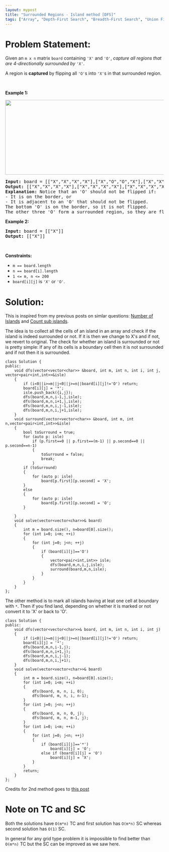 ```yaml
---
layout: mypost
title: "Surrounded Regions - Island method [DFS]"
tags: ["Array", "Depth-First Search", "Breadth-First Search", "Union Find", "Matrix", "Medium"]
---
```

# Problem Statement:
<p>Given an <code>m x n</code> matrix <code>board</code> containing <code>&#39;X&#39;</code> and <code>&#39;O&#39;</code>, <em>capture all regions that are 4-directionally&nbsp;surrounded by</em> <code>&#39;X&#39;</code>.</p>

<p>A region is <strong>captured</strong> by flipping all <code>&#39;O&#39;</code>s into <code>&#39;X&#39;</code>s in that surrounded region.</p>

<p>&nbsp;</p>
<p><strong class="example">Example 1:</strong></p>
<img alt="" src="https://assets.leetcode.com/uploads/2021/02/19/xogrid.jpg" style="width: 550px; height: 237px;" />
<pre>
<strong>Input:</strong> board = [[&quot;X&quot;,&quot;X&quot;,&quot;X&quot;,&quot;X&quot;],[&quot;X&quot;,&quot;O&quot;,&quot;O&quot;,&quot;X&quot;],[&quot;X&quot;,&quot;X&quot;,&quot;O&quot;,&quot;X&quot;],[&quot;X&quot;,&quot;O&quot;,&quot;X&quot;,&quot;X&quot;]]
<strong>Output:</strong> [[&quot;X&quot;,&quot;X&quot;,&quot;X&quot;,&quot;X&quot;],[&quot;X&quot;,&quot;X&quot;,&quot;X&quot;,&quot;X&quot;],[&quot;X&quot;,&quot;X&quot;,&quot;X&quot;,&quot;X&quot;],[&quot;X&quot;,&quot;O&quot;,&quot;X&quot;,&quot;X&quot;]]
<strong>Explanation:</strong> Notice that an &#39;O&#39; should not be flipped if:
- It is on the border, or
- It is adjacent to an &#39;O&#39; that should not be flipped.
The bottom &#39;O&#39; is on the border, so it is not flipped.
The other three &#39;O&#39; form a surrounded region, so they are flipped.
</pre>

<p><strong class="example">Example 2:</strong></p>

<pre>
<strong>Input:</strong> board = [[&quot;X&quot;]]
<strong>Output:</strong> [[&quot;X&quot;]]
</pre>

<p>&nbsp;</p>
<p><strong>Constraints:</strong></p>

<ul>
	<li><code>m == board.length</code></li>
	<li><code>n == board[i].length</code></li>
	<li><code>1 &lt;= m, n &lt;= 200</code></li>
	<li><code>board[i][j]</code> is <code>&#39;X&#39;</code> or <code>&#39;O&#39;</code>.</li>
</ul>

# Solution:
This is inspired from my previous posts on simlar questions: [Number of Islands](https://leetcode.com/problems/number-of-islands/discuss/2714931/Easy-DFS) and [Count sub islands](https://leetcode.com/problems/count-sub-islands/discuss/2632544/DFS-solution).

The idea is to collect all the cells of an island in an array and check if the island is indeed surrounded or not. If it is then we change to X's and if not, we revert to original. The check for whether an island is surrounded or not is pretty simple: If any of its cells is a boundary cell then it is not surrounded and if not then it is surrounded.

```
class Solution {
public:
    void dfs(vector<vector<char>> &board, int m, int n, int i, int j, vector<pair<int,int>>&isle)
    {
        if (i<0||i>=m||j<0||j>=n||board[i][j]!='O') return;
        board[i][j] = '*';
        isle.push_back({i,j});
        dfs(board,m,n,i-1,j,isle);
        dfs(board,m,n,i+1,j,isle);
        dfs(board,m,n,i,j-1,isle);
        dfs(board,m,n,i,j+1,isle);
    }
    void surround(vector<vector<char>> &board, int m, int n,vector<pair<int,int>>&isle)
    {
        bool toSurround = true;
        for (auto p: isle)
            if (p.first==0 || p.first==(m-1) || p.second==0 || p.second==n-1)
            {
                toSurround = false;
                break;
            }
        if (toSurround)
        {
            for (auto p: isle)
                board[p.first][p.second] = 'X';            
        }
        else
        {
            for (auto p: isle)
                board[p.first][p.second] = 'O';            
        }
        
    }
    void solve(vector<vector<char>>& board) 
    {
        int m = board.size(), n=board[0].size();
        for (int i=0; i<m; ++i)
        {
            for (int j=0; j<n; ++j)
            {
                if (board[i][j]=='O')
                {
                    vector<pair<int,int>> isle;
                    dfs(board,m,n,i,j,isle);
                    surround(board,m,n,isle);
                }
            }
        }
    }
};
```

The other method is to mark all islands having at leat one cell at boundary with `*`. Then if you find land, depending on whether it is marked or not convert it to 'X' or back to 'O'.
```
class Solution {
public:
    void dfs(vector<vector<char>>& board, int m, int n, int i, int j)
    {
        if (i<0||i>=m||j<0||j>=n||board[i][j]!='O') return;
        board[i][j] = '*';
        dfs(board,m,n,i-1,j);
        dfs(board,m,n,i+1,j);
        dfs(board,m,n,i,j-1);
        dfs(board,m,n,i,j+1);
    }
    void solve(vector<vector<char>>& board) 
    {
        int m = board.size(), n=board[0].size();
        for (int i=0; i<m; ++i)
        {
            dfs(board, m, n, i, 0);
            dfs(board, m, n, i, n-1);
        }
        for (int j=0; j<n; ++j)
        {
            dfs(board, m, n, 0, j);
            dfs(board, m, n, m-1, j);
        }
        for (int i=0; i<m; ++i)
        {
            for (int j=0; j<n; ++j)
            {
                if (board[i][j]=='*')
                    board[i][j] = 'O';
                else if (board[i][j] = 'O')
                    board[i][j] = 'X';
            }
        }
        return;
    }
};
```
Credits for 2nd method goes to [this post](https://leetcode.com/problems/surrounded-regions/discuss/691675/C%2B%2B-Beginner-Friendly-or-Boundary-DFS-or-inPlace)

# Note on TC and SC
Both the solutions have `O(m*n)` TC and first solution has `O(m*n)` SC whereas second solution has `O(1)` SC.

In general for any grid type problem it is impossible to find better than `O(m*n)` TC but the SC can be improved as we saw here.